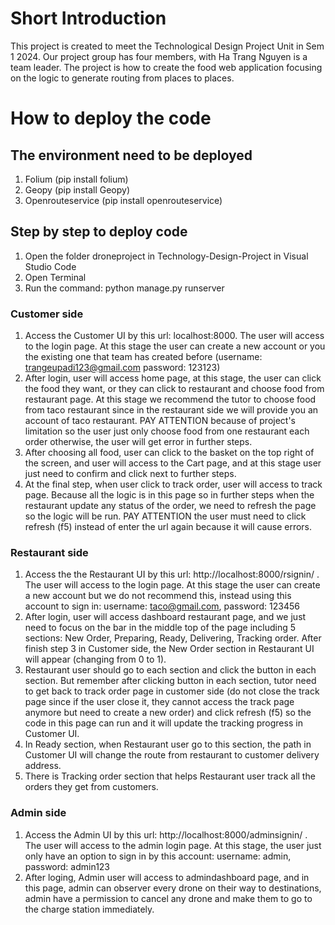 # Short Introduction
This project is created to meet the Technological Design Project Unit in Sem 1 2024. Our project group has four members, with Ha Trang Nguyen is a team leader. The project is how to create the food web application focusing on the logic to generate routing from places to places. 
# How to deploy the code
## The environment need to be deployed
1. Folium (pip install folium)
2. Geopy (pip install Geopy)
3. Openrouteservice (pip install openrouteservice)

## Step by step to deploy code
1. Open the folder droneproject in Technology-Design-Project in Visual Studio Code
2. Open Terminal
3. Run the command: python manage.py runserver

### Customer side
1. Access the Customer UI by this url: localhost:8000. The user will access to the login page. At this stage the user can create a new account or you the existing one that team has created before (username: trangeupadi123@gmail.com password: 123123)
2. After login, user will access home page, at this stage, the user can click the food they want, or they can click to restaurant and choose food from restaurant page. At this stage we recommend the tutor to choose food from taco restaurant since in the restaurant side we will provide you an account of taco restaurant. PAY ATTENTION because of project's limitation so the user just only choose food from one restaurant each order otherwise, the user will get error in further steps.
3. After choosing all food, user can click to the basket on the top right of the screen, and user will access to the Cart page, and at this stage user just need to confirm and click next to further steps.
4. At the final step, when user click to track order, user will access to track page. Because all the logic is in this page so in further steps when the restaurant update any status of the order, we need to refresh the page so the logic will be run. PAY ATTENTION the user must need to click refresh (f5) instead of enter the url again because it will cause errors.

### Restaurant side
1. Access the the Restaurant UI by this url: http://localhost:8000/rsignin/ . The user will access to the login page. At this stage the user can create a new account but we do not recommend this, instead using this account to sign in: username: taco@gmail.com, password: 123456
2. After login, user will access dashboard restaurant page, and we just need to focus on the bar in the middle top of the page including 5 sections: New Order, Preparing, Ready, Delivering, Tracking order. After finish step 3 in Customer side, the New Order section in Restaurant UI will appear (changing from 0 to 1).
3. Restaurant user should go to each section and click the button in each section. But remember after clicking button in each section, tutor need to get back to track order page in customer side (do not close the track page since if the user close it, they cannot access the track page anymore but need to create a new order) and click refresh (f5) so the code in this page can run and it will update the tracking progress in Customer UI.
4. In Ready section, when Restaurant user go to this section, the path in Customer UI will change the route from restaurant to customer delivery address.
5. There is Tracking order section that helps Restaurant user track all the orders they get from customers.

### Admin side
1. Access the Admin UI by this url: http://localhost:8000/adminsignin/ . The user will access to the admin login page. At this stage, the user just only have an option to sign in by this account: username: admin, password: admin123
2. After loging, Admin user will access to admindashboard page, and in this page, admin can observer every drone on their way to destinations, admin have a permission to cancel any drone and make them to go to the charge station immediately.

 